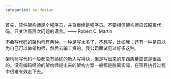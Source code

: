 ```yaml
---
categories: sw-design
---
```


首先，软件架构师是个程序员，并将继续是程序员。不要相信架构师应该脱离代码，只关注高层次问题的谎言。—— Robert C. Martin

不会写代码的架构师有两种，一种是写太多了，不想写，比如我；还有一种是自以为自己可以做架构师，然后去骗工资的，我公司面试见过好多这种。

架构师写代码一般都没有熟练的新人写得快，但是写出来的东西质量应该是很高的。没有编码经验的架构师提出来的架构方案一般都是脱离实际，在项目执行过程中很难有效走下去。

